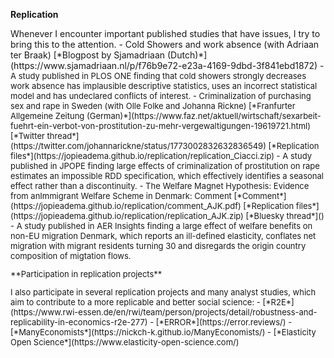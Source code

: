 ---
---

**Replication**
<p></p>
Whenever I encounter important published studies that have issues, I try to bring this to the attention.
  - Cold Showers and work absence  (with Adriaan ter Braak)  [*Blogpost by Sjamadriaan (Dutch)*](https://www.sjamadriaan.nl/p/f76b9e72-e23a-4169-9dbd-3f841ebd1872) 
    -  <font size="2">  A study published in PLOS ONE finding that cold showers strongly decreases work absence has implausible descriptive statistics, uses an incorrect statistical model and has undeclared conflicts of interest.
  - Criminalization of purchasing sex and rape in Sweden  (with Olle Folke and Johanna Rickne) [*Franfurter Allgemeine Zeitung (German)*](https://www.faz.net/aktuell/wirtschaft/sexarbeit-fuehrt-ein-verbot-von-prostitution-zu-mehr-vergewaltigungen-19619721.html)  [*Twitter thread*](https://twitter.com/johannarickne/status/1773002832632836549) [*Replication files*](https://jopieadema.github.io/replication/replication_Ciacci.zip) 
     -  <font size="2"> A study published in JPOPE finding large effects of criminalization of prostitution on rape estimates an impossible RDD specification, which effectively identifies a seasonal effect rather than a discontinuity. 
  - The Welfare Magnet Hypothesis: Evidence from anImmigrant Welfare Scheme in Denmark: Comment [*Comment*](https://jopieadema.github.io/replication/comment_AJK.pdf)  [*Replication files*](https://jopieadema.github.io/replication/replication_AJK.zip)  [*Bluesky thread*]() 
     -  <font size="2"> A study published in AER Insights finding a large effect of welfare benefits on non-EU migration Denmark, which reports an ill-defined elasticity, conflates net migration with migrant residents turning 30 and disregards the origin country composition of migtation flows.
<p></p>
**Participation in replication projects**
<p></p>
I also participate in several replication projects and many analyst studies, which aim to contribute to a more replicable and better social science:
  - [*R2E*](https://www.rwi-essen.de/en/rwi/team/person/projects/detail/robustness-and-replicability-in-economics-r2e-277)
  - [*ERROR*](https://error.reviews/)
  - [*ManyEconomists*](https://nickch-k.github.io/ManyEconomists/)
  - [*Elasticity Open Science*](https://www.elasticity-open-science.com/)
  <p></p>
